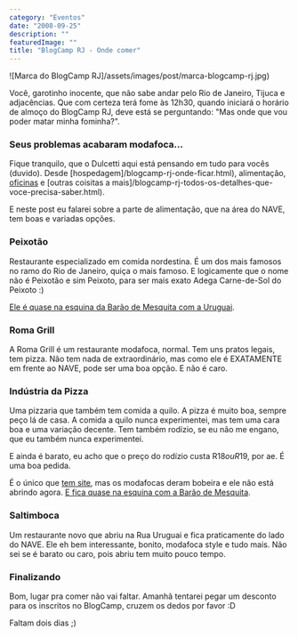 ```yaml
---
category: "Eventos"
date: "2008-09-25"
description: ""
featuredImage: ""
title: "BlogCamp RJ - Onde comer"
---
```


![Marca do BlogCamp RJ]/assets/images/post/marca-blogcamp-rj.jpg)

Você, garotinho inocente, que não sabe andar pelo Rio de Janeiro, Tijuca e adjacências. Que com certeza terá fome às 12h30, quando iniciará o horário de almoço do BlogCamp RJ, deve está se perguntando: "Mas onde que vou poder matar minha fominha?".

### Seus problemas acabaram modafoca...

Fique tranquilo, que o Dulcetti aqui está pensando em tudo para vocês (duvido). Desde [hospedagem]/blogcamp-rj-onde-ficar.html), alimentação, [oficinas](http://http://www.brunodulcetti.com/blog/2008/09/22/blogcamp-rj-oficinas-e-novidades.html) e [outras coisitas a mais]/blogcamp-rj-todos-os-detalhes-que-voce-precisa-saber.html).

E neste post eu falarei sobre a parte de alimentação, que na área do NAVE, tem boas e variadas opções.

### Peixotão

Restaurante especializado em comida nordestina. É um dos mais famosos no ramo do Rio de Janeiro, quiça o mais famoso. E logicamente que o nome não é Peixotão e sim Peixoto, para ser mais exato Adega Carne-de-Sol do Peixoto :)

[Ele é quase na esquina da Barão de Mesquita com a Uruguai](http://maps.google.com/maps?f=q&hl=en&geocode=&q=bar%C3%A3o+de+mesquita+616,+andara%C3%AD+rio+de+janeiro&sll=-22.926233,-43.2462&sspn=0.004051,0.006545&ie=UTF8&ll=-22.926634,-43.244483&spn=0.004051,0.006545&t=h&z=18&iwloc=addr).

### Roma Grill

A Roma Grill é um restaurante modafoca, normal. Tem uns pratos legais, tem pizza. Não tem nada de extraordinário, mas como ele é EXATAMENTE em frente ao NAVE, pode ser uma boa opção. E não é caro.

### Indústria da Pizza

Uma pizzaria que também tem comida a quilo. A pizza é muito boa, sempre peço lá de casa. A comida a quilo nunca experimentei, mas tem uma cara boa e uma variação decente. Tem também rodízio, se eu não me engano, que eu também nunca experimentei.

E ainda é barato, eu acho que o preço do rodízio custa R$18 ou R$19, por ae. É uma boa pedida.

É o único que [tem site](http://www.industriadapizza.com.br/), mas os modafocas deram bobeira e ele não está abrindo agora. [E fica quase na esquina com a Barão de Mesquita](http://maps.google.com/maps?f=q&hl=en&geocode=&q=R+URUGUAI,+159+-+Tijuca,+Rio+de+Janeiro+-+RJ,+20510-060,+Brazil&sll=-22.931403,-43.241782&sspn=0.016205,0.026178&ie=UTF8&t=h&z=17&iwloc=addr).

### Saltimboca

Um restaurante novo que abriu na Rua Uruguai e fica praticamente do lado do NAVE. Ele eh bem interessante, bonito, modafoca style e tudo mais. Não sei se é barato ou caro, pois abriu tem muito pouco tempo.

### Finalizando

Bom, lugar pra comer não vai faltar. Amanhã tentarei pegar um desconto para os inscritos no BlogCamp, cruzem os dedos por favor :D

Faltam dois dias ;)
